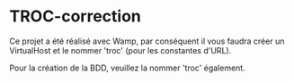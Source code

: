 # TROC-correction

Ce projet a été réalisé avec Wamp, par conséquent il vous faudra créer un VirtualHost et le nommer 'troc' (pour les constantes d'URL).

Pour la création de la BDD, veuillez la nommer 'troc' également.
